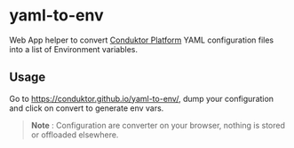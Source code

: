 # yaml-to-env

Web App helper to convert [Conduktor Platform](https://github.com/conduktor/conduktor-platform) YAML configuration files into a list of Environment variables. 

## Usage 
Go to https://conduktor.github.io/yaml-to-env/, dump your configuration and click on convert to generate env vars. 

> **Note** : Configuration are converter on your browser, nothing is stored or offloaded elsewhere.
